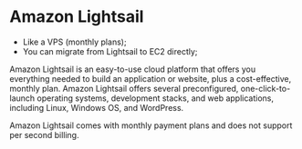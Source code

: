 # Amazon Lightsail

- Like a VPS (monthly plans);
- You can migrate from Lightsail to EC2 directly;

Amazon Lightsail is an easy-to-use cloud platform that offers you everything needed to build an application or website, plus a cost-effective, monthly plan. Amazon Lightsail offers several preconfigured, one-click-to-launch operating systems, development stacks, and web applications, including Linux, Windows OS, and WordPress.

Amazon Lightsail comes with monthly payment plans and does not support per second billing.
